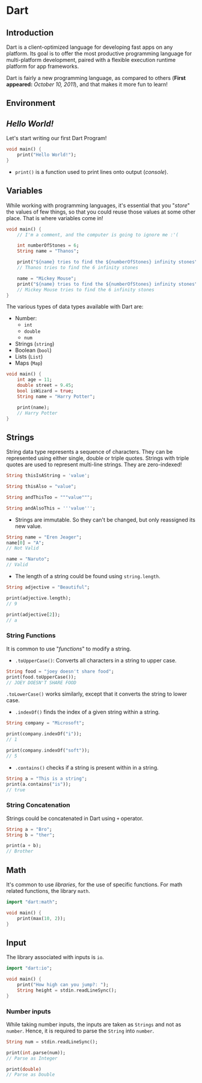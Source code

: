 # Dart

## Introduction

Dart is a client-optimized language for developing fast apps on any platform. Its goal is to offer the most productive programming language for multi-platform development, paired with a flexible execution runtime platform for app frameworks.

Dart is fairly a new programming language, as compared to others (**First appeared:** *October 10, 2011*), and that makes it more fun to learn!

## Environment


## *Hello World!*

Let's start writing our first Dart Program!

```dart
void main() {
    print("Hello World!");
}
```

- `print()` is a function used to print lines onto output (*console*).

## Variables

While working with programming languages, it's essential that you "*store*" the values of few things, so that you could reuse those values at some other place. That is where variables come in! 

```dart
void main() {
    // I'm a comment, and the computer is going to ignore me :'(

    int numberOfStones = 6;
    String name = "Thanos";

    print("${name} tries to find the ${numberOfStones} infinity stones");
    // Thanos tries to find the 6 infinity stones

    name = "Mickey Mouse";
    print("${name} tries to find the ${numberOfStones} infinity stones");
    // Mickey Mouse tries to find the 6 infinity stones
}
```

The various types of data types available with Dart are:
- Number:
    - `int`
    - `double`
    - `num`
- Strings (`string`)
- Boolean (`bool`)
- Lists (`List`)
- Maps (`Map`)

```dart
void main() {
    int age = 11;
    double street = 9.45;
    bool isWizard = true;
    String name = "Harry Potter";

    print(name);
    // Harry Potter
}
```

## Strings

String data type represents a sequence of characters. They can be represented using either single, double or triple quotes. Strings with triple quotes are used to represent multi-line strings. They are zero-indexed!

```dart
String thisIsAString = 'value';

String thisAlso = "value";

String andThisToo = """value""";

String andAlsoThis = '''value''';
```

- Strings are immutable. So they can't be changed, but only reassigned its new value.

```dart
String name = "Eren Jeager";
name[0] = "A";
// Not Valid

name = "Naruto";
// Valid
```

- The length of a string could be found using `string.length`.

```dart
String adjective = "Beautiful";

print(adjective.length);
// 9

print(adjective[2]);
// a
```

### String Functions

It is common to use "*functions*" to modify a string.

- `.toUpperCase()`: Converts all characters in a string to upper case.

```dart
String food = "joey doesn't share food";
print(food.toUpperCase());
// JOEY DOESN'T SHARE FOOD
```

`.toLowerCase()` works similarly, except that it converts the string to lower case.

- `.indexOf()` finds the index of a given string within a string.

```dart
String company = "Microsoft";

print(company.indexOf("i"));
// 1

print(company.indexOf("soft"));
// 5
```

- `.contains()` checks if a string is present within in a string.

```dart
String a = "This is a string";
print(a.contains("is"));
// true
```

### String Concatenation

Strings could be concatenated in Dart using `+` operator.

```dart
String a = "Bro";
String b = "ther";

print(a + b);
// Brother
```

## Math

It's common to use *libraries*, for the use of specific functions. For math related functions, the library `math`.

```dart
import "dart:math";

void main() {
    print(max(10, 2));
}
```

## Input

The library associated with inputs is `io`.

```dart
import "dart:io";

void main() {
    print("How high can you jump?: ");
    String height = stdin.readLineSync();
}
```

### Number inputs

While taking number inputs, the inputs are taken as `Strings` and not as `number`. Hence, it is required to parse the `String` into `number`.

```dart
String num = stdin.readLineSync();

print(int.parse(num));
// Parse as Integer

print(double)
// Parse as Double
```

